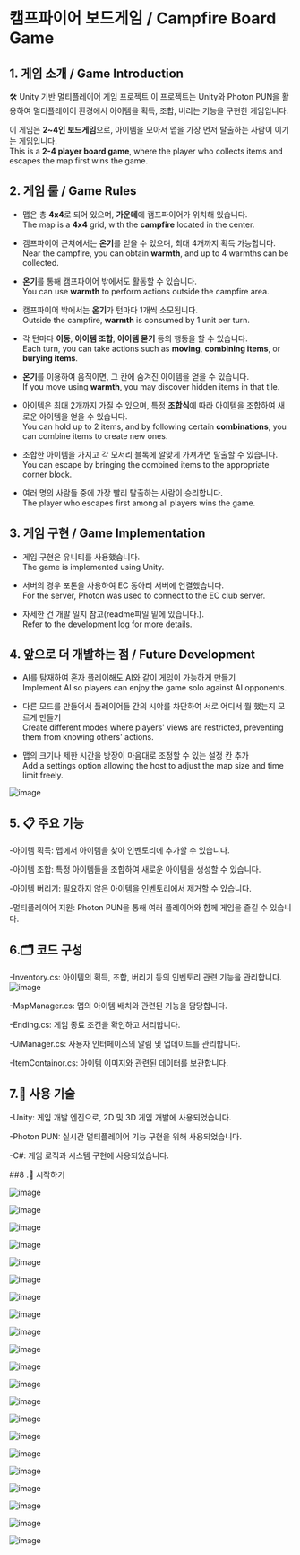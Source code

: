 # 캠프파이어 보드게임 / Campfire Board Game



## 1. 게임 소개 / Game Introduction
🛠️ Unity 기반 멀티플레이어 게임 프로젝트
이 프로젝트는 Unity와 Photon PUN을 활용하여 멀티플레이어 환경에서 아이템을 획득, 조합, 버리는 기능을 구현한 게임입니다.
  
이 게임은 **2~4인 보드게임**으로, 아이템을 모아서 맵을 가장 먼저 탈출하는 사람이 이기는 게임입니다.  
This is a **2-4 player board game**, where the player who collects items and escapes the map first wins the game.

## 2. 게임 룰 / Game Rules  
- 맵은 총 **4x4**로 되어 있으며, **가운데**에 캠프파이어가 위치해 있습니다.  
  The map is a **4x4** grid, with the **campfire** located in the center.
  
- 캠프파이어 근처에서는 **온기**를 얻을 수 있으며, 최대 4개까지 획득 가능합니다.  
  Near the campfire, you can obtain **warmth**, and up to 4 warmths can be collected.
  
- **온기**를 통해 캠프파이어 밖에서도 활동할 수 있습니다.  
  You can use **warmth** to perform actions outside the campfire area.
  
- 캠프파이어 밖에서는 **온기**가 턴마다 1개씩 소모됩니다.  
  Outside the campfire, **warmth** is consumed by 1 unit per turn.
  
- 각 턴마다 **이동**, **아이템 조합**, **아이템 묻기** 등의 행동을 할 수 있습니다.  
  Each turn, you can take actions such as **moving**, **combining items**, or **burying items**.
  
- **온기**를 이용하여 움직이면, 그 칸에 숨겨진 아이템을 얻을 수 있습니다.  
  If you move using **warmth**, you may discover hidden items in that tile.
  
- 아이템은 최대 2개까지 가질 수 있으며, 특정 **조합식**에 따라 아이템을 조합하여 새로운 아이템을 얻을 수 있습니다.  
  You can hold up to 2 items, and by following certain **combinations**, you can combine items to create new ones.
  
- 조합한 아이템을 가지고 각 모서리 블록에 알맞게 가져가면 탈출할 수 있습니다.  
  You can escape by bringing the combined items to the appropriate corner block.
  
- 여러 명의 사람들 중에 가장 빨리 탈출하는 사람이 승리합니다.  
  The player who escapes first among all players wins the game.

## 3. 게임 구현 / Game Implementation  
- 게임 구현은 유니티를 사용했습니다.  
  The game is implemented using Unity.
  
- 서버의 경우 포톤을 사용하여 EC 동아리 서버에 연결했습니다.  
  For the server, Photon was used to connect to the EC club server.
  
- 자세한 건 개발 일지 참고(readme파일 밑에 있습니다.).  
  Refer to the development log for more details.
  

## 4. 앞으로 더 개발하는 점 / Future Development  
- AI를 탐재하여 혼자 플레이해도 AI와 같이 게임이 가능하게 만들기  
  Implement AI so players can enjoy the game solo against AI opponents.
  
- 다른 모드를 만들어서 플레이어들 간의 시야를 차단하여 서로 어디서 뭘 했는지 모르게 만들기  
  Create different modes where players' views are restricted, preventing them from knowing others' actions.
  
- 맵의 크기나 제한 시간을 방장이 마음대로 조정할 수 있는 설정 칸 추가  
  Add a settings option allowing the host to adjust the map size and time limit freely.


![image](https://github.com/user-attachments/assets/2834190f-68a7-436e-9e4f-437adc3edb80)


## 5. 📋 주요 기능
-아이템 획득: 맵에서 아이템을 찾아 인벤토리에 추가할 수 있습니다.

-아이템 조합: 특정 아이템들을 조합하여 새로운 아이템을 생성할 수 있습니다.

-아이템 버리기: 필요하지 않은 아이템을 인벤토리에서 제거할 수 있습니다.

-멀티플레이어 지원: Photon PUN을 통해 여러 플레이어와 함께 게임을 즐길 수 있습니다.

## 6.🗂️ 코드 구성
-Inventory.cs: 아이템의 획득, 조합, 버리기 등의 인벤토리 관련 기능을 관리합니다.
![image](https://github.com/user-attachments/assets/b12c0af3-1c18-4dff-9529-419200a607e0)


-MapManager.cs: 맵의 아이템 배치와 관련된 기능을 담당합니다.

-Ending.cs: 게임 종료 조건을 확인하고 처리합니다.

-UiManager.cs: 사용자 인터페이스의 알림 및 업데이트를 관리합니다.

-ItemContainor.cs: 아이템 이미지와 관련된 데이터를 보관합니다.

## 7.🔧 사용 기술
-Unity: 게임 개발 엔진으로, 2D 및 3D 게임 개발에 사용되었습니다.

-Photon PUN: 실시간 멀티플레이어 기능 구현을 위해 사용되었습니다.

-C#: 게임 로직과 시스템 구현에 사용되었습니다.

##8 .🚀 시작하기

![image](https://github.com/user-attachments/assets/6253b407-b774-4a1c-8f8f-856f7ce80605)

![image](https://github.com/user-attachments/assets/61003dd0-e5db-4389-87b9-c18d8f1650e2)

![image](https://github.com/user-attachments/assets/72f7ccde-7acf-4227-9639-af7f8e600f03)

![image](https://github.com/user-attachments/assets/e8b3783b-b987-4ee9-be09-dbbf46302717)

![image](https://github.com/user-attachments/assets/c32aa391-cdd0-47ce-af06-d69c3ddc8c7e)

![image](https://github.com/user-attachments/assets/1d1d2431-dcc0-4227-8d11-5ee19d84e87e)

![image](https://github.com/user-attachments/assets/2eec3d46-1428-4aa8-8e17-755ce34206f7)

![image](https://github.com/user-attachments/assets/bfac0ad3-42f5-4e2d-9de8-e61610178e06)

![image](https://github.com/user-attachments/assets/c653c262-601b-4863-8fc1-8de833f42520)

![image](https://github.com/user-attachments/assets/20d09673-531c-418a-96ba-e90beff08b6c)

![image](https://github.com/user-attachments/assets/58415de2-8b0e-4eb3-813c-23c0eb3d3061)

![image](https://github.com/user-attachments/assets/10012472-1955-421a-a105-ec0fa12cfa90)

![image](https://github.com/user-attachments/assets/75357961-2653-43f0-9061-288227742689)

![image](https://github.com/user-attachments/assets/4e2426a1-6ab7-4b40-8fb3-7d6685290471)

![image](https://github.com/user-attachments/assets/0465f517-2e1f-4561-8718-b730d301aa71)

![image](https://github.com/user-attachments/assets/8095b085-199d-4bb3-8fa9-5a59df4b6a56)

![image](https://github.com/user-attachments/assets/a841194e-2793-4a5b-a1db-f2ee4d552d5c)

![image](https://github.com/user-attachments/assets/64a48d84-91f5-490b-8cf3-a461e82d6625)

![image](https://github.com/user-attachments/assets/af81e5dd-af29-4a68-a1e7-e1477a117d3c)

![image](https://github.com/user-attachments/assets/86e6a3ef-f3ad-4a17-83ef-9260329f4ae5)

![image](https://github.com/user-attachments/assets/e6dd22e7-d083-4c8b-9481-437736836f01)

















